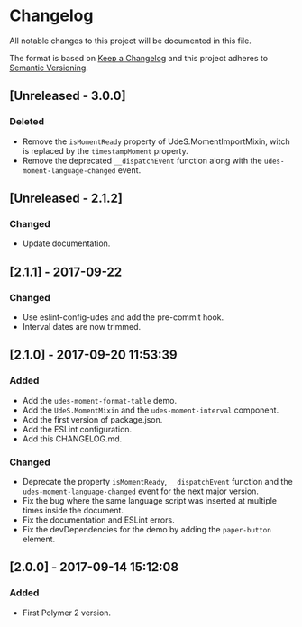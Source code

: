# Changelog
All notable changes to this project will be documented in this file.

The format is based on [Keep a Changelog](http://keepachangelog.com/en/1.0.0/)
and this project adheres to [Semantic Versioning](http://semver.org/spec/v2.0.0.html).

## [Unreleased - 3.0.0]
### Deleted
- Remove the `isMomentReady` property of UdeS.MomentImportMixin, witch is replaced
  by the `timestampMoment` property.
- Remove the deprecated `__dispatchEvent` function along with the 
`udes-moment-language-changed` event.

## [Unreleased - 2.1.2]
### Changed
- Update documentation.

## [2.1.1] - 2017-09-22
### Changed
- Use eslint-config-udes and add the pre-commit hook.
- Interval dates are now trimmed.

## [2.1.0] - 2017-09-20 11:53:39
### Added
- Add the `udes-moment-format-table` demo.
- Add the `UdeS.MomentMixin` and the `udes-moment-interval` component.
- Add the first version of package.json.
- Add the ESLint configuration.
- Add this CHANGELOG.md.

### Changed
- Deprecate the property `isMomentReady`, `__dispatchEvent` function  and the 
  `udes-moment-language-changed` event for the next major version.
- Fix the bug where the same language script was inserted at multiple times 
  inside the document.
- Fix the documentation and ESLint errors.
- Fix the devDependencies for the demo by adding the `paper-button` element.

## [2.0.0] - 2017-09-14 15:12:08
### Added
- First Polymer 2 version.